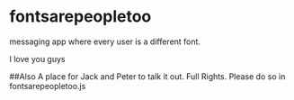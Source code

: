 # fontsarepeopletoo
messaging app where every user is a different font.

I love you guys


##Also
A place for Jack and Peter to talk it out. Full Rights. Please do so in fontsarepeopletoo.js
